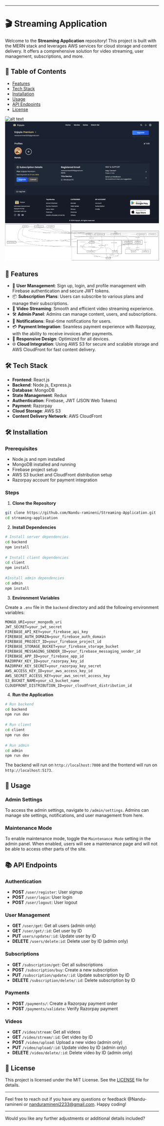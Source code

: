 
---

# 🎬 Streaming Application

Welcome to the **Streaming Application** repository! This project is built with the MERN stack and leverages AWS services for cloud storage and content delivery. It offers a comprehensive solution for video streaming, user management, subscriptions, and more.

## 📖 Table of Contents
- [Features](#-features)
- [Tech Stack](#-tech-stack)
- [Installation](#-installation)
- [Usage](#-usage)
- [API Endpoints](#-api-endpoints)
- [License](#-license)

![alt text](./admin/public/1.png)
![alt text](./admin/public/3.png)
![alt text](./admin/public/stream.drawio.png)

## 🌟 Features

- 👤 **User Management**: Sign up, login, and profile management with Firebase authentication and secure JWT tokens.
- 📦 **Subscription Plans**: Users can subscribe to various plans and manage their subscriptions.
- 🎥 **Video Streaming**: Smooth and efficient video streaming experience.
- 🛠️ **Admin Panel**: Admins can manage content, users, and subscriptions.
- 🔔 **Notifications**: Real-time notifications for users.
- 💳 **Payment Integration**: Seamless payment experience with Razorpay, with the ability to receive invoices after payments.
- 📱 **Responsive Design**: Optimized for all devices.
- 🌐 **Cloud Integration**: Using AWS S3 for secure and scalable storage and AWS CloudFront for fast content delivery.

## 🛠 Tech Stack

- **Frontend**: React.js
- **Backend**: Node.js, Express.js
- **Database**: MongoDB
- **State Management**: Redux
- **Authentication**: Firebase, JWT (JSON Web Tokens)
- **Payment**: Razorpay
- **Cloud Storage**: AWS S3
- **Content Delivery Network**: AWS CloudFront

## 🛠 Installation

### Prerequisites

- Node.js and npm installed
- MongoDB installed and running
- Firebase project setup
- AWS S3 bucket and CloudFront distribution setup
- Razorpay account for payment integration

### Steps

1. **Clone the Repository**

```bash
git clone https://github.com/Nandu-ramineni/Streaming-Application.git
cd streaming-application
```

2. **Install Dependencies**

```bash
# Install server dependencies
cd backend
npm install

# Install client dependencies
cd client
npm install

#Install admin dependencies
cd admin
npm install
```

3. **Environment Variables**

Create a `.env` file in the `backend` directory and add the following environment variables:

```env
MONGO_URI=your_mongodb_uri
JWT_SECRET=your_jwt_secret
FIREBASE_API_KEY=your_firebase_api_key
FIREBASE_AUTH_DOMAIN=your_firebase_auth_domain
FIREBASE_PROJECT_ID=your_firebase_project_id
FIREBASE_STORAGE_BUCKET=your_firebase_storage_bucket
FIREBASE_MESSAGING_SENDER_ID=your_firebase_messaging_sender_id
FIREBASE_APP_ID=your_firebase_app_id
RAZORPAY_KEY_ID=your_razorpay_key_id
RAZORPAY_KEY_SECRET=your_razorpay_key_secret
AWS_ACCESS_KEY_ID=your_aws_access_key_id
AWS_SECRET_ACCESS_KEY=your_aws_secret_access_key
S3_BUCKET_NAME=your_s3_bucket_name
CLOUDFRONT_DISTRIBUTION_ID=your_cloudfront_distribution_id
```

4. **Run the Application**

```bash
# Run backend
cd backend
npm run dev

# Run client
cd client
npm run dev

# Run admin
cd admin
npm run dev
```

The backend will run on `http://localhost:7000` and the frontend will run on `http://localhost:5173`.

## 🚀 Usage


### Admin Settings

To access the admin settings, navigate to `/admin/settings`. Admins can manage site settings, notifications, and user management from here.

### Maintenance Mode

To enable maintenance mode, toggle the `Maintenance Mode` setting in the admin panel. When enabled, users will see a maintenance page and will not be able to access other parts of the site.

## 📚 API Endpoints

### Authentication

- **POST** `/user/register`: User signup
- **POST** `/user/login`: User login
- **POST** `/user/logout`: User logout

### User Management

- **GET** `/user/get`: Get all users (admin only)
- **GET** `/user/get/:id`: Get user by ID
- **PUT** `users/update/:id`: Update user by ID
- **DELETE** `/users/delete:id`: Delete user by ID (admin only)

### Subscriptions

- **GET** `/subscription/get`: Get all subscriptions
- **POST** `/subscription/buy`: Create a new subscription
- **PUT** `/subscription/update/:id`: Update subscription by ID
- **DELETE** `/subscription/delete/:id`: Delete subscription by ID

### Payments

- **POST** `/payments/`: Create a Razorpay payment order
- **POST** `/payments/validate`: Verify Razorpay payment

### Videos

- **GET** `/video/stream`: Get all videos
- **GET** `/video/stream/:id`: Get video by ID
- **POST** `/video/upload`: Upload a new video (admin only)
- **PUT** `/video/upload/:id`: Update video by ID (admin only)
- **DELETE** `/video/delete/:id`: Delete video by ID (admin only)

## 📜 License

This project is licensed under the MIT License. See the [LICENSE](LICENSE) file for details.

---

Feel free to reach out if you have any questions or feedback @Nandu-ramineni or nanduramineni2233@gmail.com. Happy coding!

---

Would you like any further adjustments or additional details included?